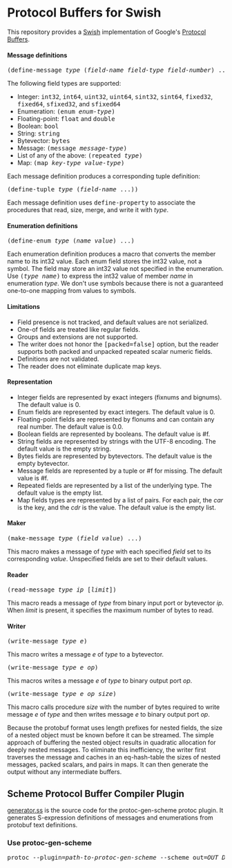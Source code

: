 # Protocol Buffers for Swish

This repository provides a [Swish](https://github.com/becls/swish)
implementation of Google's [Protocol
Buffers](https://developers.google.com/protocol-buffers/).

#### Message definitions

<pre>(define-message <i>type</i> (<i>field-name</i> <i>field-type</i> <i>field-number</i>) ...)</pre>

The following field types are supported:
- Integer: <tt>int32</tt>, <tt>int64</tt>, <tt>uint32</tt>, <tt>uint64</tt>, <tt>sint32</tt>, <tt>sint64</tt>, <tt>fixed32</tt>, <tt>fixed64</tt>, <tt>sfixed32</tt>, and <tt>sfixed64</tt>
- Enumeration: <tt>(enum _enum-type_)</tt>
- Floating-point: <tt>float</tt> and <tt>double</tt>
- Boolean: <tt>bool</tt>
- String: <tt>string</tt>
- Bytevector: <tt>bytes</tt>
- Message: <tt>(message _message-type_)</tt>
- List of any of the above: <tt>(repeated _type_)</tt>
- Map: <tt>(map _key-type_ _value-type_)</tt>

Each message definition produces a corresponding tuple
definition:

<pre>(define-tuple <i>type</i> (<i>field-name</i> ...))</pre>

Each message definition uses <tt>define-property</tt> to associate the
procedures that read, size, merge, and write it with _type_.

#### Enumeration definitions

<pre>(define-enum <i>type</i> (<i>name</i> <i>value</i>) ...)</pre>

Each enumeration definition produces a macro that converts the member
name to its int32 value. Each enum field stores the int32 value, not a
symbol. The field may store an int32 value not specified in the
enumeration. Use <tt>(_type_ _name_)</tt> to express the int32 value
of member _name_ in enumeration _type_. We don't use symbols because
there is not a guaranteed one-to-one mapping from values to symbols.

#### Limitations

- Field presence is not tracked, and default values are not serialized.
- One-of fields are treated like regular fields.
- Groups and extensions are not supported.
- The writer does not honor the <tt>[packed=false]</tt> option, but the reader supports both packed and unpacked repeated scalar numeric fields.
- Definitions are not validated.
- The reader does not eliminate duplicate map keys.

#### Representation

- Integer fields are represented by exact integers (fixnums and
  bignums). The default value is 0.
- Enum fields are represented by exact integers. The default value is 0.
- Floating-point fields are represented by flonums and can contain any real number. The default value is 0.0.
- Boolean fields are represented by booleans. The default value is #f.
- String fields are represented by strings with the UTF-8 encoding. The default value is the empty string.
- Bytes fields are represented by bytevectors. The default value is the empty bytevector.
- Message fields are represented by a tuple or #f for missing. The default value is #f.
- Repeated fields are represented by a list of the underlying type. The default value is the empty list.
- Map fields types are represented by a list of pairs. For each pair, the _car_ is the key, and the _cdr_ is the value. The default value is the empty list.

#### Maker

<pre>(make-message <i>type</i> (<i>field</i> <i>value</i>) ...)</pre>

This macro makes a message of _type_ with each specified _field_ set
to its corresponding _value_. Unspecified fields are set to their
default values.

#### Reader

<pre>(read-message <i>type</i> <i>ip</i> [<i>limit</i>])</pre>

This macro reads a message of _type_ from binary input port or
bytevector _ip_. When _limit_ is present, it specifies the maximum
number of bytes to read.

#### Writer

<pre>(write-message <i>type</i> <i>e</i>)</pre>

This macro writes a message _e_ of _type_ to a bytevector.

<pre>(write-message <i>type</i> <i>e</i> <i>op</i>)</pre>

This macros writes a message _e_ of _type_ to binary output port _op_.

<pre>(write-message <i>type</i> <i>e</i> <i>op</i> <i>size</i>)</pre>

This macro calls procedure _size_ with the number of bytes required to
write message _e_ of _type_ and then writes message _e_ to binary
output port _op_.

Because the protobuf format uses length prefixes for nested fields,
the size of a nested object must be known before it can be
streamed. The simple approach of buffering the nested object results
in quadratic allocation for deeply nested messages. To eliminate this
inefficiency, the writer first traverses the message and caches in an
eq-hash-table the sizes of nested messages, packed scalars, and pairs
in maps. It can then generate the output without any intermediate
buffers.

## Scheme Protocol Buffer Compiler Plugin

[generator.ss](https://github.com/burgerrg/swish-protobuf/blob/master/generator/generator.ss)
is the source code for the protoc-gen-scheme protoc plugin. It generates S-expression
definitions of messages and enumerations from protobuf text definitions.

### Use protoc-gen-scheme

<pre>
protoc --plugin=<i>path-to-protoc-gen-scheme</i> --scheme_out=<i>OUT_DIR</i> <i>PROTO_FILES</i>
</pre>
